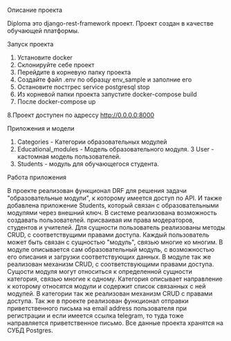 Описание проекта

Diploma это django-rest-framework проект. 
Проект создан в качестве обучающей платформы.

Запуск проекта

1. Установите docker
2. Склонируйте себе проект 
3. Перейдите в корневую папку проекта
4. Cоздайте файл .env по образцу env_sample и заполние его
5. Остановите постгрес service postgresql stop
6. Из корневой папки проекта запустите docker-compose build
7. После docker-compose up
   
8.Проект доступен по адрессу http://0.0.0.0:8000

Приложения и модели

1. Categories - Категории образовательных модулей
2. Educational_modules - Модель образовательного модуля.
3 User - кастомная модель пользователей. 
4. Students - модуль для обучающегося студента.

Работа приложения

В проекте реализован функционал DRF для решения задачи "образовательные модули",
к которому имеется доступ по API. И также добавлена приложение Students, который связан
с образовательными модулями через внешний ключ.
В системе реализована возможность создавать пользователей.
присваивая им права модераторов, студентов и учителей. 
Для сущности пользователь реализованы методы CRUD, 
с соответствущими правами доступа. 
Каждый пользователь может быть связан с сущностью "модуль", связью многие ко многим. 
В модуле описывается сам образовательный модуль, с возможностью его описания и загрузки соответствующих данных. 
В модуле так же реализован механизм CRUD, с соответствующими правами доступа. 
Сущости модуля могут относиться к определенной сущности категория, связью многие к одному. 
Категория описывает направление к которому относятся модули и содержит список связанных с ней модулей. 
В категории так же реализован механизм CRUD с правами доступа. 
Так же в проекте реализован функционал отправки приветственного письма на email address пользователя 
при регистрации и если имеется ссылка telegram, то туда тоже направляется приветственное письмо. 
Все данные проекта хранятся на СУБД Postgres.
